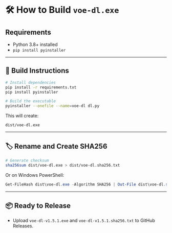 
# 🛠️ How to Build `voe-dl.exe`

## Requirements
- Python 3.8+ installed
- `pip install pyinstaller`

---

## 🧱 Build Instructions

```bash
# Install dependencies
pip install -r requirements.txt
pip install pyinstaller

# Build the executable
pyinstaller --onefile --name=voe-dl dl.py
```

This will create:
```
dist/voe-dl.exe
```

---

## 🏷️ Rename and Create SHA256

```bash
# Generate checksum
sha256sum dist/voe-dl.exe > dist/voe-dl.sha256.txt
```

Or on Windows PowerShell:
```powershell
Get-FileHash dist\voe-dl.exe -Algorithm SHA256 | Out-File dist\voe-dl.sha256.txt
```

---

## 📦 Ready to Release

- Upload `voe-dl-v1.5.1.exe` and `voe-dl-v1.5.1.sha256.txt` to GitHub Releases.

